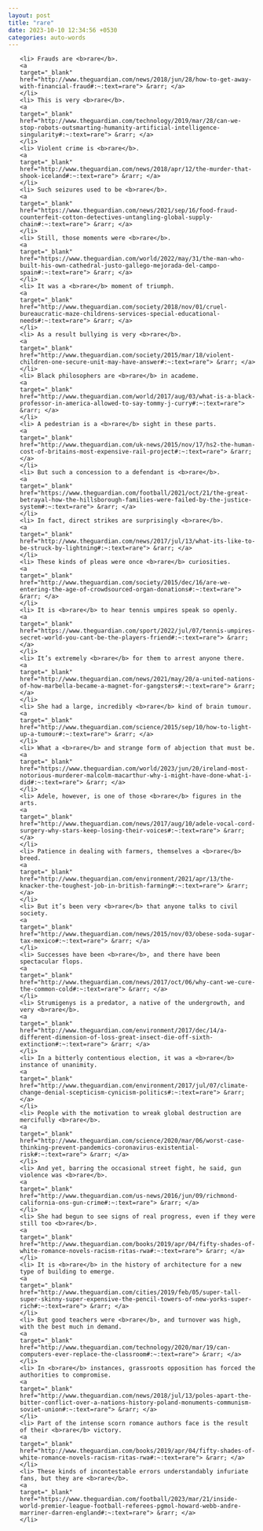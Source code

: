 ```yaml
---
layout: post
title: "rare"
date: 2023-10-10 12:34:56 +0530
categories: auto-words
---
```

<ol>

    <li> Frauds are <b>rare</b>.
    <a 
    target="_blank" 
    href="http://www.theguardian.com/news/2018/jun/28/how-to-get-away-with-financial-fraud#:~:text=rare"> &rarr; </a>
    </li>
    <li> This is very <b>rare</b>.
    <a 
    target="_blank" 
    href="http://www.theguardian.com/technology/2019/mar/28/can-we-stop-robots-outsmarting-humanity-artificial-intelligence-singularity#:~:text=rare"> &rarr; </a>
    </li>
    <li> Violent crime is <b>rare</b>.
    <a 
    target="_blank" 
    href="http://www.theguardian.com/news/2018/apr/12/the-murder-that-shook-iceland#:~:text=rare"> &rarr; </a>
    </li>
    <li> Such seizures used to be <b>rare</b>.
    <a 
    target="_blank" 
    href="https://www.theguardian.com/news/2021/sep/16/food-fraud-counterfeit-cotton-detectives-untangling-global-supply-chain#:~:text=rare"> &rarr; </a>
    </li>
    <li> Still, those moments were <b>rare</b>.
    <a 
    target="_blank" 
    href="https://www.theguardian.com/world/2022/may/31/the-man-who-built-his-own-cathedral-justo-gallego-mejorada-del-campo-spain#:~:text=rare"> &rarr; </a>
    </li>
    <li> It was a <b>rare</b> moment of triumph.
    <a 
    target="_blank" 
    href="http://www.theguardian.com/society/2018/nov/01/cruel-bureaucratic-maze-childrens-services-special-educational-needs#:~:text=rare"> &rarr; </a>
    </li>
    <li> As a result bullying is very <b>rare</b>.
    <a 
    target="_blank" 
    href="http://www.theguardian.com/society/2015/mar/18/violent-children-one-secure-unit-may-have-answer#:~:text=rare"> &rarr; </a>
    </li>
    <li> Black philosophers are <b>rare</b> in academe.
    <a 
    target="_blank" 
    href="http://www.theguardian.com/world/2017/aug/03/what-is-a-black-professor-in-america-allowed-to-say-tommy-j-curry#:~:text=rare"> &rarr; </a>
    </li>
    <li> A pedestrian is a <b>rare</b> sight in these parts.
    <a 
    target="_blank" 
    href="http://www.theguardian.com/uk-news/2015/nov/17/hs2-the-human-cost-of-britains-most-expensive-rail-project#:~:text=rare"> &rarr; </a>
    </li>
    <li> But such a concession to a defendant is <b>rare</b>.
    <a 
    target="_blank" 
    href="https://www.theguardian.com/football/2021/oct/21/the-great-betrayal-how-the-hillsborough-families-were-failed-by-the-justice-system#:~:text=rare"> &rarr; </a>
    </li>
    <li> In fact, direct strikes are surprisingly <b>rare</b>.
    <a 
    target="_blank" 
    href="http://www.theguardian.com/news/2017/jul/13/what-its-like-to-be-struck-by-lightning#:~:text=rare"> &rarr; </a>
    </li>
    <li> These kinds of pleas were once <b>rare</b> curiosities.
    <a 
    target="_blank" 
    href="http://www.theguardian.com/society/2015/dec/16/are-we-entering-the-age-of-crowdsourced-organ-donations#:~:text=rare"> &rarr; </a>
    </li>
    <li> It is <b>rare</b> to hear tennis umpires speak so openly.
    <a 
    target="_blank" 
    href="https://www.theguardian.com/sport/2022/jul/07/tennis-umpires-secret-world-you-cant-be-the-players-friend#:~:text=rare"> &rarr; </a>
    </li>
    <li> It’s extremely <b>rare</b> for them to arrest anyone there.
    <a 
    target="_blank" 
    href="http://www.theguardian.com/news/2021/may/20/a-united-nations-of-how-marbella-became-a-magnet-for-gangsters#:~:text=rare"> &rarr; </a>
    </li>
    <li> She had a large, incredibly <b>rare</b> kind of brain tumour.
    <a 
    target="_blank" 
    href="http://www.theguardian.com/science/2015/sep/10/how-to-light-up-a-tumour#:~:text=rare"> &rarr; </a>
    </li>
    <li> What a <b>rare</b> and strange form of abjection that must be.
    <a 
    target="_blank" 
    href="https://www.theguardian.com/world/2023/jun/20/ireland-most-notorious-murderer-malcolm-macarthur-why-i-might-have-done-what-i-did#:~:text=rare"> &rarr; </a>
    </li>
    <li> Adele, however, is one of those <b>rare</b> figures in the arts.
    <a 
    target="_blank" 
    href="http://www.theguardian.com/news/2017/aug/10/adele-vocal-cord-surgery-why-stars-keep-losing-their-voices#:~:text=rare"> &rarr; </a>
    </li>
    <li> Patience in dealing with farmers, themselves a <b>rare</b> breed.
    <a 
    target="_blank" 
    href="http://www.theguardian.com/environment/2021/apr/13/the-knacker-the-toughest-job-in-british-farming#:~:text=rare"> &rarr; </a>
    </li>
    <li> But it’s been very <b>rare</b> that anyone talks to civil society.
    <a 
    target="_blank" 
    href="http://www.theguardian.com/news/2015/nov/03/obese-soda-sugar-tax-mexico#:~:text=rare"> &rarr; </a>
    </li>
    <li> Successes have been <b>rare</b>, and there have been spectacular flops.
    <a 
    target="_blank" 
    href="http://www.theguardian.com/news/2017/oct/06/why-cant-we-cure-the-common-cold#:~:text=rare"> &rarr; </a>
    </li>
    <li> Strumigenys is a predator, a native of the undergrowth, and very <b>rare</b>.
    <a 
    target="_blank" 
    href="http://www.theguardian.com/environment/2017/dec/14/a-different-dimension-of-loss-great-insect-die-off-sixth-extinction#:~:text=rare"> &rarr; </a>
    </li>
    <li> In a bitterly contentious election, it was a <b>rare</b> instance of unanimity.
    <a 
    target="_blank" 
    href="http://www.theguardian.com/environment/2017/jul/07/climate-change-denial-scepticism-cynicism-politics#:~:text=rare"> &rarr; </a>
    </li>
    <li> People with the motivation to wreak global destruction are mercifully <b>rare</b>.
    <a 
    target="_blank" 
    href="http://www.theguardian.com/science/2020/mar/06/worst-case-thinking-prevent-pandemics-coronavirus-existential-risk#:~:text=rare"> &rarr; </a>
    </li>
    <li> And yet, barring the occasional street fight, he said, gun violence was <b>rare</b>.
    <a 
    target="_blank" 
    href="http://www.theguardian.com/us-news/2016/jun/09/richmond-california-ons-gun-crime#:~:text=rare"> &rarr; </a>
    </li>
    <li> She had begun to see signs of real progress, even if they were still too <b>rare</b>.
    <a 
    target="_blank" 
    href="http://www.theguardian.com/books/2019/apr/04/fifty-shades-of-white-romance-novels-racism-ritas-rwa#:~:text=rare"> &rarr; </a>
    </li>
    <li> It is <b>rare</b> in the history of architecture for a new type of building to emerge.
    <a 
    target="_blank" 
    href="http://www.theguardian.com/cities/2019/feb/05/super-tall-super-skinny-super-expensive-the-pencil-towers-of-new-yorks-super-rich#:~:text=rare"> &rarr; </a>
    </li>
    <li> But good teachers were <b>rare</b>, and turnover was high, with the best much in demand.
    <a 
    target="_blank" 
    href="http://www.theguardian.com/technology/2020/mar/19/can-computers-ever-replace-the-classroom#:~:text=rare"> &rarr; </a>
    </li>
    <li> In <b>rare</b> instances, grassroots opposition has forced the authorities to compromise.
    <a 
    target="_blank" 
    href="http://www.theguardian.com/news/2018/jul/13/poles-apart-the-bitter-conflict-over-a-nations-history-poland-monuments-communism-soviet-union#:~:text=rare"> &rarr; </a>
    </li>
    <li> Part of the intense scorn romance authors face is the result of their <b>rare</b> victory.
    <a 
    target="_blank" 
    href="http://www.theguardian.com/books/2019/apr/04/fifty-shades-of-white-romance-novels-racism-ritas-rwa#:~:text=rare"> &rarr; </a>
    </li>
    <li> These kinds of incontestable errors understandably infuriate fans, but they are <b>rare</b>.
    <a 
    target="_blank" 
    href="https://www.theguardian.com/football/2023/mar/21/inside-world-premier-league-football-referees-pgmol-howard-webb-andre-marriner-darren-england#:~:text=rare"> &rarr; </a>
    </li>
